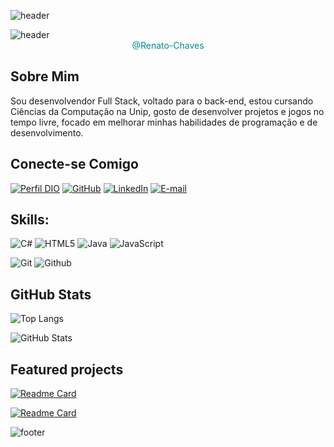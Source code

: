 ![header](https://capsule-render.vercel.app/api?section=header&type=waving&color=106099)

<img src="https://readme-typing-svg.herokuapp.com?font=Lilita+One&weight=400&size=38&duration=4000&pause=1000&color=09AEF7FF&center=true&vCenter=true&width=700&lines=Me+chamo+Renato+Chaves+Nunes;Seja+bem+vindo+ao+meu+perfil!" alt="header">

<center style="color:darkcyan">@Renato-Chaves</center>

## Sobre Mim
Sou desenvolvendor Full Stack, voltado para o back-end, estou cursando Ciências da Computação na  Unip, gosto de desenvolver projetos e jogos no tempo livre, focado em melhorar minhas habilidades de programação e de desenvolvimento.

## Conecte-se Comigo
[![Perfil DIO](https://img.shields.io/badge/-Meu%20Perfil%20na%20DIO-30A3DC?style=for-the-badge)](https://web.dio.me/users/rchavesnunes)
[![GitHub](https://img.shields.io/badge/Github-181717?style=for-the-badge&logo=Github&logoColor=white)](https://github.com/Renato-Chaves)
[![LinkedIn](https://img.shields.io/badge/LinkedIn-0A66C2?style=for-the-badge&logo=linkedin&logoColor=white)](https://www.linkedin.com/in/renato-chaves-nunes/)
[![E-mail](https://img.shields.io/badge/-Email-000?style=for-the-badge&logo=microsoft-outlook&logoColor=E94D5F)](mailto:rchavesnunes@gmail.com)

## Skills:
![C#](https://img.shields.io/badge/c%23-%23239120.svg?style=for-the-badge&logo=c-sharp&logoColor=white)
![HTML5](https://img.shields.io/badge/HTML5-E34F26?style=for-the-badge&logo=html5&logoColor=white)
![Java](https://img.shields.io/badge/java-%23ED8B00.svg?style=for-the-badge&logo=openjdk&logoColor=white)
![JavaScript](https://img.shields.io/badge/JavaScript-F7DF1E?style=for-the-badge&logo=javascript&logoColor=black)

![Git](https://img.shields.io/badge/Git-F05032?style=for-the-badge&logo=git&logoColor=white)
![Github](https://img.shields.io/badge/Github-181717?style=for-the-badge&logo=Github&logoColor=white)

## GitHub Stats
![Top Langs](https://github-readme-stats.vercel.app/api/top-langs/?username=Renato-Chaves&hide_progress=false&theme=radical&text_color=07E)

![GitHub Stats](https://github-readme-stats.vercel.app/api?username=Renato-Chaves&theme=radical&border_color=30A3DC&show_icons=true&icon_color=30A3DC&title_color=E94D5F&text_color=FFF)

## Featured projects

[![Readme Card](https://github-readme-stats.vercel.app/api/pin/?username=Renato-Chaves&repo=ReCalculator&theme=radical)](https://github.com/Renato-Chaves/ReCalculator)

[![Readme Card](https://github-readme-stats.vercel.app/api/pin/?username=Renato-Chaves&repo=MiniAES&theme=radical)](https://github.com/Renato-Chaves/ReCalculator)

![footer](https://capsule-render.vercel.app/api?section=footer&type=waving&color=106099)